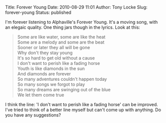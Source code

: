 Title: Forever Young
Date: 2010-08-29 11:01
Author: Tony Locke
Slug: forever-young
Status: published

I'm forever listening to Alphaville's Forever Young. It's a moving song, with an elegaic quality. One thing jars though in the lyrics. Look at this:  

> Some are like water, some are like the heat  
> Some are a melody and some are the beat  
> Sooner or later they all will be gone  
> Why don't they stay young  
> It's so hard to get old without a cause  
> I don't want to perish like a fading horse  
> Youth is like diamonds in the sun  
> And diamonds are forever  
> So many adventures couldn't happen today  
> So many songs we forgot to play  
> So many dreams are swinging out of the blue  
> We let them come true

I think the line: 'I don't want to perish like a fading horse' can be improved. I've tried to think of a better line myself but can't come up with anything. Do you have any suggestions?
